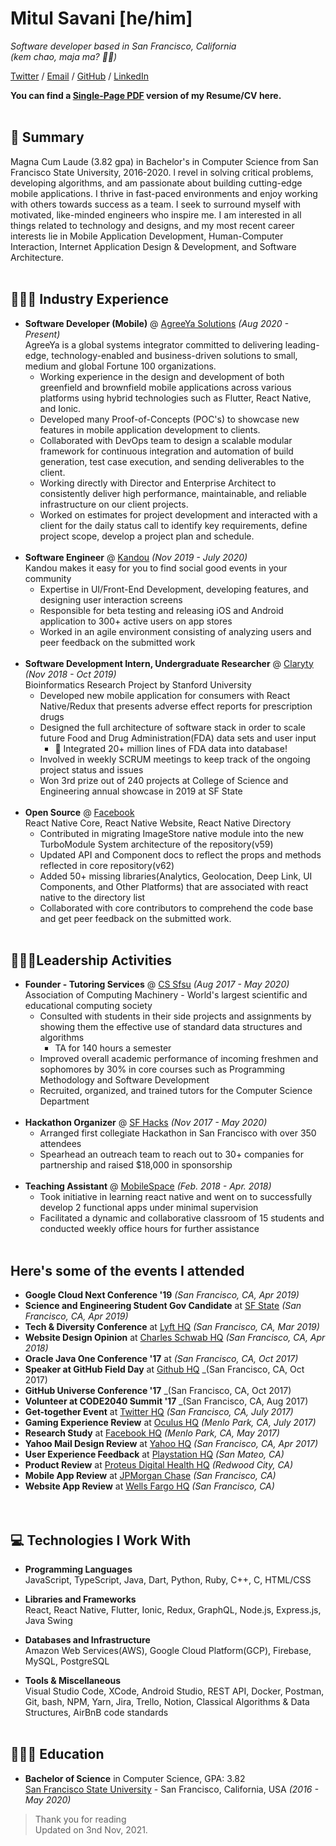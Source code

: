 # Mitul Savani [he/him]

_Software developer based in San Francisco, California_ <br>
_(kem chao, maja ma? 🙏🏽)_

[Twitter](https://twitter.com/mitulsavani_) / [Email](mailto:mitul.savani1@gmail.com) / [GitHub](https://github.com/mitulsavani/) / [LinkedIn](https://www.linkedin.com/in/savanimitul/)

**You can find a [Single-Page PDF](https://mitulsavani.com/resume.pdf) version of my Resume/CV here.** 
<br><br> 

## 📝 Summary

Magna Cum Laude (3.82 gpa) in Bachelor's in Computer Science from San Francisco State University, 2016-2020. l revel in solving critical problems, developing algorithms, and am passionate about building cutting-edge mobile applications. I thrive in fast-paced environments and enjoy working with others towards success as a team. I seek to surround myself with motivated, like-minded engineers who inspire me. I am interested in all things related to technology and designs, and my most recent career interests lie in Mobile Application Development, Human-Computer Interaction, Internet Application Design & Development, and Software Architecture.
<br><br>

## 👨🏽‍💻 Industry Experience

- **Software Developer (Mobile)** @ [AgreeYa Solutions](https://agreeya.com/) _(Aug 2020 - Present)_ <br>
  AgreeYa is a global systems integrator committed to delivering leading-edge, technology-enabled and business-driven solutions to small, medium and global Fortune 100 organizations.
  - Working experience in the design and development of both greenfield and brownfield mobile applications across various platforms using hybrid technologies such as Flutter, React Native, and Ionic.
  - Developed many Proof-of-Concepts (POC's) to showcase new features in mobile application development to clients.
  - Collaborated with DevOps team to design a scalable modular framework for continuous integration and automation of build generation, test case execution, and sending deliverables to the client.
  - Working directly with Director and Enterprise Architect to consistently deliver high performance, maintainable, and reliable infrastructure on our client projects.
  - Worked on estimates for project development and interacted with a client for the daily status call to identify key requirements, define project scope, develop a project plan and schedule.
    <br><br>
- **Software Engineer** @ [Kandou](https://www.kandouapp.com/) _(Nov 2019 - July 2020)_ <br>
  Kandou makes it easy for you to find social good events in your community
  - Expertise in UI/Front-End Development, developing features, and designing user interaction screens
  - Responsible for beta testing and releasing iOS and Android application to 300+ active users on app stores
  - Worked in an agile environment consisting of analyzing users and peer feedback on the submitted work
    <br><br>
- **Software Development Intern, Undergraduate Researcher** @ [Claryty](https://play.google.com/store/apps/details?id=com.claryty.claryty&hl=en_US) _(Nov 2018 - Oct 2019)_ <br>
  Bioinformatics Research Project by Stanford University
  - Developed new mobile application for consumers with React Native/Redux that presents adverse effect reports for prescription drugs
  - Designed the full architecture of software stack in order to scale future Food and Drug Administration(FDA) data sets and user input
    - 🧬 Integrated 20+ million lines of FDA data into database!
  - Involved in weekly SCRUM meetings to keep track of the ongoing project status and issues
  - Won 3rd prize out of 240 projects at College of Science and Engineering annual showcase in 2019 at SF State
    <br><br>
- **Open Source** @ [Facebook](https://reactnative.dev/)<br>
React Native Core, React Native Website, React Native Directory
    - Contributed in migrating ImageStore native module into the new TurboModule System architecture of the repository(v59)
    - Updated API and Component docs to reflect the props and methods reflected in core repository(v62)
    - Added 50+ missing libraries(Analytics, Geolocation, Deep Link, UI Components, and Other Platforms) that are associated with react native to the directory list
    - Collaborated with core contributors to comprehend the code base and get peer feedback on the submitted work.
    <br><br>
    
## 👮🏽‍♂️Leadership Activities

- **Founder - Tutoring Services** @ [CS Sfsu](https://cs.sfsu.edu/) _(Aug 2017 - May 2020)_ <br>
Association of Computing Machinery - World's largest scientific and educational computing society
    - Consulted with students in their side projects and assignments by showing them the effective use of standard data structures and algorithms
        - TA for 140 hours a semester
    - Improved overall academic performance of incoming freshmen and sophomores by 30% in core courses such as Programming Methodology and Software Development
    - Recruited, organized, and trained tutors for the Computer Science Department
    <br><br>
- **Hackathon Organizer** @ [SF Hacks](http://sfhacks.io/) _(Nov 2017 - May 2020)_ <br>
  - Arranged first collegiate Hackathon in San Francisco with over 350 attendees
  - Spearhead an outreach team to reach out to 30+ companies for partnership and raised $18,000 in sponsorship
    <br><br>
- **Teaching Assistant** @ [MobileSpace](http://www.mobilespace.xyz/) _(Feb. 2018 - Apr. 2018)_ <br>
  - Took initiative in learning react native and went on to successfully develop 2 functional apps under minimal supervision
  - Facilitated a dynamic and collaborative classroom of 15 students and conducted weekly office hours for further assistance
    <br><br>    

## Here's some of the events I attended

- **Google Cloud Next Conference '19** _(San Francisco, CA, Apr 2019)_ <br>
- **Science and Engineering Student Gov Candidate** at [SF State]() _(San Francisco, CA, Apr 2019)_ <br>
- **Tech & Diversity Conference** at [Lyft HQ]() _(San Francisco, CA, Mar 2019)_ <br>
- **Website Design Opinion** at [Charles Schwab HQ]() _(San Francisco, CA, Apr 2018)_ <br>
- **Oracle Java One Conference '17** at _(San Francisco, CA, Oct 2017)_ <br>
- **Speaker at GitHub Field Day** at [Github HQ]() _(San Francisco, CA, Oct 2017) <br>
- **GitHub Universe Conference '17** _(San Francisco, CA, Oct 2017) <br>
- **Volunteer at CODE2040 Summit '17**  _(San Francisco, CA, Aug 2017) <br>
- **Get-together Event** at [Twitter HQ]() _(San Francisco, CA, July 2017)_ <br>
- **Gaming Experience Review** at [Oculus HQ]() _(Menlo Park, CA, July 2017)_ <br>
- **Research Study** at [Facebook HQ]() _(Menlo Park, CA, May 2017)_ <br>
- **Yahoo Mail Design Review** at [Yahoo HQ]() _(San Francisco, CA, Apr 2017)_ <br>
- **User Experience Feedback** at [Playstation HQ]() _(San Mateo, CA)_ <br>
- **Product Review** at [Proteus Digital Health HQ]() _(Redwood City, CA)_ <br>
- **Mobile App Review** at [JPMorgan Chase]() _(San Francisco, CA)_ <br>
- **Website App Review** at [Wells Fargo HQ]() _(San Francisco, CA)_ <br>
  <br><br>

## 💻 Technologies I Work With

- **Programming Languages**<br>
  JavaScript, TypeScript, Java, Dart, Python, Ruby, C++, C, HTML/CSS

- **Libraries and Frameworks**<br>
  React, React Native, Flutter, Ionic, Redux, GraphQL, Node.js, Express.js, Java Swing

- **Databases and Infrastructure**<br>
  Amazon Web Services(AWS), Google Cloud Platform(GCP), Firebase, MySQL, PostgreSQL

- **Tools \& Miscellaneous**<br>
  Visual Studio Code, XCode, Android Studio, REST API, Docker, Postman, Git, bash, NPM, Yarn, Jira, Trello, Notion, Classical Algorithms \& Data Structures, AirBnB code standards
  <br><br>

## 🧑🏽‍🎓 Education

- **Bachelor of Science** in Computer Science, GPA: 3.82<br>
  [San Francisco State University](https://www.sfsu.edu/) - San Francisco, California, USA _(2016 - May 2020)_

> Thank you for reading <br>
> Updated on 3nd Nov, 2021.